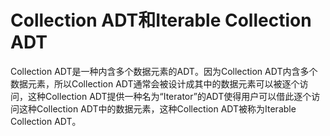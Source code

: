 # Collection ADT和Iterable Collection ADT

Collection ADT是一种内含多个数据元素的ADT。因为Collection ADT内含多个数据元素，所以Collection ADT通常会被设计成其中的数据元素可以被逐个访问，这种Collection ADT提供一种名为“Iterator”的ADT使得用户可以借此逐个访问这种Collection ADT中的数据元素，这种Collection ADT被称为Iterable Collection ADT。
